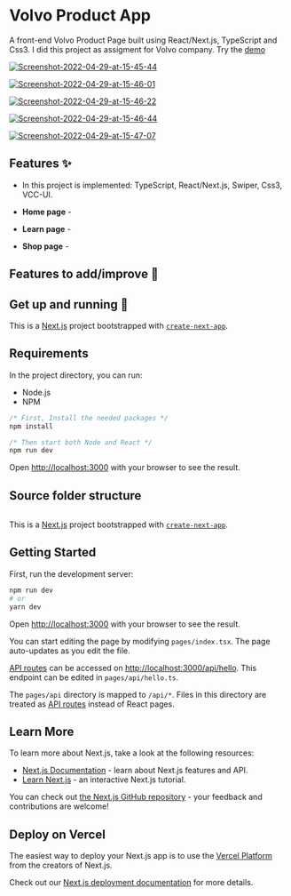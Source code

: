 # Volvo Product App

A front-end Volvo Product Page built using React/Next.js, TypeScript and Css3. I did this project as assigment for Volvo company.
Try the [demo](https://objective-feynman-98aa01.netlify.app/)

<a href="https://ibb.co/b65sVMd"><img src="https://i.ibb.co/K5x2gpy/Screenshot-2022-04-29-at-15-45-44.png" alt="Screenshot-2022-04-29-at-15-45-44" border="0"></a>

<a href="https://ibb.co/vLzyt5z"><img src="https://i.ibb.co/44NvQyN/Screenshot-2022-04-29-at-15-46-01.png" alt="Screenshot-2022-04-29-at-15-46-01" border="0"></a>

<a href="https://ibb.co/dPfrD8q"><img src="https://i.ibb.co/7nSXKs5/Screenshot-2022-04-29-at-15-46-22.png" alt="Screenshot-2022-04-29-at-15-46-22" border="0"></a>

<a href="https://ibb.co/D8QfM2d"><img src="https://i.ibb.co/z7ZV2vd/Screenshot-2022-04-29-at-15-46-44.png" alt="Screenshot-2022-04-29-at-15-46-44" border="0"></a>

<a href="https://ibb.co/h1dkVMs"><img src="https://i.ibb.co/YTd6hW2/Screenshot-2022-04-29-at-15-47-07.png" alt="Screenshot-2022-04-29-at-15-47-07" border="0"></a>

## Features ✨

* In this project is implemented: TypeScript, React/Next.js, Swiper, Css3, VCC-UI.   

* **Home page** - 
* **Learn page** - 
* **Shop page** - 

## Features to add/improve 🔮


## Get up and running  🚀

This is a [Next.js](https://nextjs.org/) project bootstrapped with [`create-next-app`](https://github.com/vercel/next.js/tree/canary/packages/create-next-app).

## Requirements

In the project directory, you can run:

- Node.js
- NPM
```javascript
/* First, Install the needed packages */
npm install

/* Then start both Node and React */
npm run dev
```

Open [http://localhost:3000](http://localhost:3000) with your browser to see the result.
<br />

## Source folder structure

```

```


This is a [Next.js](https://nextjs.org/) project bootstrapped with [`create-next-app`](https://github.com/vercel/next.js/tree/canary/packages/create-next-app).

## Getting Started

First, run the development server:

```bash
npm run dev
# or
yarn dev
```

Open [http://localhost:3000](http://localhost:3000) with your browser to see the result.

You can start editing the page by modifying `pages/index.tsx`. The page auto-updates as you edit the file.

[API routes](https://nextjs.org/docs/api-routes/introduction) can be accessed on [http://localhost:3000/api/hello](http://localhost:3000/api/hello). This endpoint can be edited in `pages/api/hello.ts`.

The `pages/api` directory is mapped to `/api/*`. Files in this directory are treated as [API routes](https://nextjs.org/docs/api-routes/introduction) instead of React pages.

## Learn More

To learn more about Next.js, take a look at the following resources:

- [Next.js Documentation](https://nextjs.org/docs) - learn about Next.js features and API.
- [Learn Next.js](https://nextjs.org/learn) - an interactive Next.js tutorial.

You can check out [the Next.js GitHub repository](https://github.com/vercel/next.js/) - your feedback and contributions are welcome!

## Deploy on Vercel

The easiest way to deploy your Next.js app is to use the [Vercel Platform](https://vercel.com/new?utm_medium=default-template&filter=next.js&utm_source=create-next-app&utm_campaign=create-next-app-readme) from the creators of Next.js.

Check out our [Next.js deployment documentation](https://nextjs.org/docs/deployment) for more details.

